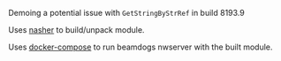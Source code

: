 Demoing a potential issue with `GetStringByStrRef` in build 8193.9

Uses [nasher](https://github.com/squattingmonk/nasher.nim) to build/unpack module.

Uses [docker-compose](https://docs.docker.com/compose/install/) to run beamdogs nwserver with the built module.
